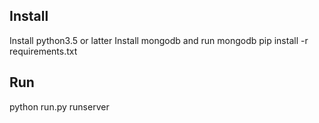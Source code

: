 ## Install
 Install python3.5 or latter
 Install mongodb and run mongodb
 pip install -r requirements.txt

## Run
 python run.py runserver
